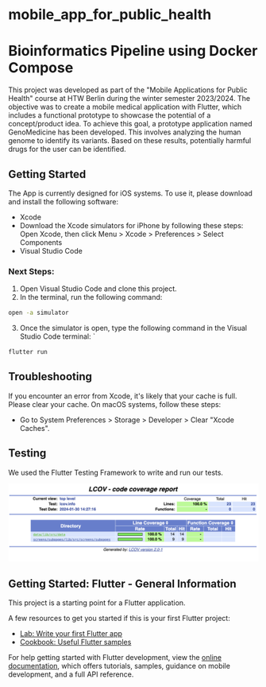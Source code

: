 # mobile_app_for_public_health

# Bioinformatics Pipeline using Docker Compose

This project was developed as part of the "Mobile Applications for Public Health" course at HTW Berlin during the winter semester 2023/2024. The objective was to create a mobile medical application with Flutter, which includes a functional prototype to showcase the potential of a concept/product idea. To achieve this goal, a prototype application named GenoMedicine has been developed. This involves analyzing the human genome to identify its variants. Based on these results, potentially harmful drugs for the user can be identified.

## Getting Started

The App is currently designed for iOS systems. To use it, please download and install the following software:

- Xcode
- Download the Xcode simulators for iPhone by following these steps: Open Xcode, then click Menu > Xcode > Preferences > Select Components
- Visual Studio Code

### Next Steps:

1. Open Visual Studio Code and clone this project.
2. In the terminal, run the following command: 
``` bash
open -a simulator 
```
3. Once the simulator is open, type the following command in the Visual Studio Code terminal: `
```bash
flutter run
```

## Troubleshooting

If you encounter an error from Xcode, it's likely that your cache is full. Please clear your cache. On macOS systems, follow these steps:

- Go to System Preferences > Storage > Developer > Clear "Xcode Caches".


## Testing

We used the Flutter Testing Framework to write and run our tests.

![Test Coverage](Screenshots/Test_Coverage.png)



## Getting Started: Flutter - General Information 
This project is a starting point for a Flutter application.

A few resources to get you started if this is your first Flutter project:

- [Lab: Write your first Flutter app](https://docs.flutter.dev/get-started/codelab)
- [Cookbook: Useful Flutter samples](https://docs.flutter.dev/cookbook)

For help getting started with Flutter development, view the
[online documentation](https://docs.flutter.dev/), which offers tutorials,
samples, guidance on mobile development, and a full API reference.
